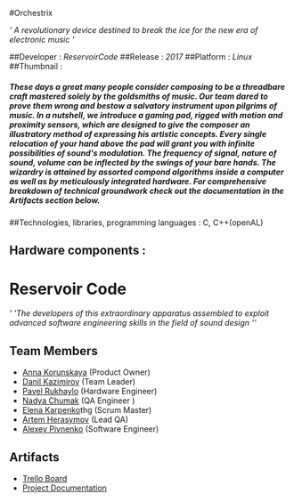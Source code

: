 #Orchestrix

*' A revolutionary device destined to break the ice for the new era of electronic music '*

##Developer : *ReservoirCode*
##Release : *2017*
##Platform : *Linux*
##Thumbnail : 

##### These days a great many people consider composing to be a threadbare craft mastered solely by the goldsmiths of music. Our team dared to prove them wrong and bestow a salvatory instrument upon pilgrims of music. In a nutshell, we introduce a gaming pad, rigged with motion and proximity sensors, which are designed to give the composer an illustratory method of expressing his artistic concepts. Every single relocation of your hand above the pad will grant you with infinite possibilities of sound's modulation. The frequency of signal, nature of sound, volume can be inflected by the swings of your bare hands. The wizardry is attained by assorted compond algorithms inside a computer as well as by meticulously integrated hardware. For comprehensive breakdown of technical groundwork check out the documentation in the *Artifacts* section below.

##Technologies, libraries, programming languages : C, C++(openAL)
## Hardware components : 


# Reservoir Code


 *' 'The developers of this extraordinary apparatus assembled to exploit advanced software engineering skills in the field of sound design ''*
 

## Team Members

* [Anna Korunskaya](https://vk.com/augustus_tertius) (Product Owner)
* [Danil Kazimirov](https://vk.com/kazim_d) (Team Leader)
* [Pavel Rukhaylo](https://vk.com/pashka_icebro) (Hardware Engineer)
* [Nadya Chumak](https://vk.com/yournew_world) (QA Engineer )
* [Elena Karpenko](https://vk.com/id_lenka270899)thg (Scrum Master)
* [Artem Herasymov](https://vk.com/id379509378) (Lead QA)
* [Alexey Pivnenko](https://vk.com/id160748956) (Software Engineer)


## Artifacts

* [Trello Board](https://trello.com/b/wYCiqJlm/project-g)
* [Project Documentation](https://drive.google.com/drive/folders/0BwhvZDamUuTLREdIdXpQbktvRlU)


